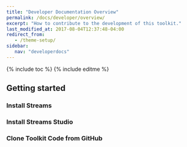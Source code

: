 ```yaml
---
title: "Developer Documentation Overview"
permalink: /docs/developer/overview/
excerpt: "How to contribute to the development of this toolkit."
last_modified_at: 2017-08-04T12:37:48-04:00
redirect_from:
   - /theme-setup/
sidebar:
   nav: "developerdocs"
---
```

{% include toc %}
{% include editme %}



## Getting started

### Install Streams

### Install Streams Studio

### Clone Toolkit Code from GitHub

